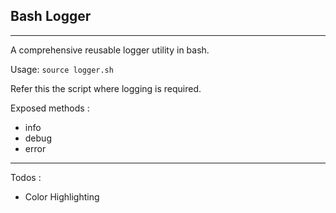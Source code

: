 ##  Bash Logger

-------------------------------------------
A comprehensive reusable logger utility in bash.

Usage: `source logger.sh` 

Refer this the script where logging is required.

Exposed methods :
- info
- debug
- error
-------------------------------------------

Todos :
- Color Highlighting

